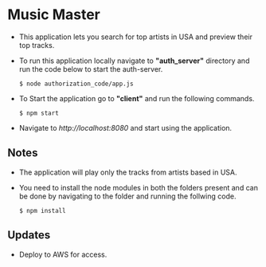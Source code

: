 # Music Master

* This application lets you search for top artists in USA and preview their top tracks.
* To run this application locally navigate to **"auth_server"** directory and run the code below to start the auth-server.


    ```$ node authorization_code/app.js```

* To Start the application go to **"client"** and run the following commands.


    ```$ npm start```
     
* Navigate to *http://localhost:8080* and start using the application.


     
 ## Notes
 
 * The application will play only the tracks from artists based in USA.
 * You need to install the node modules in both the folders present and can be done by navigating to the folder and 
   running the follwing code.
   
   ```$ npm install```
     
     
 ## Updates
 * Deploy to AWS for access.
